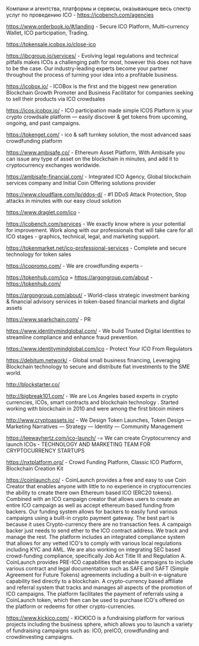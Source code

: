
Компани и агентства, платформы и сервисы, оказывающие весь спектр услуг по проведению ICO - https://icobench.com/agencies

https://www.orderbook.io/#/landing - Secure ICO Platform, Multi–currency Wallet, ICO participation, Trading.

https://tokensale.icobox.io/close-ico

https://ibcgroup.io/services/ - Evolving legal regulations and technical pitfalls makes ICOs a challenging path for most, however this does not have to be the case. Our industry-leading experts become your partner throughout the process of turning your idea into a profitable business.

https://icobox.io/ - ICOBox is the first and the biggest new generation Blockchain Growth
Promoter and Business Facilitator for companies seeking to sell their
products via ICO crowdsales 

https://icos.icobox.io/ - ICO participation made simple ICOS Platform is your crypto crowdsale platform — easily discover & get tokens from upcoming, ongoing, and past campaigns.

https://tokenget.com/ - ico & saft turnkey solution, the most advanced saas crowdfunding platform

https://www.ambisafe.co/ - Ethereum Asset Platform, With Ambisafe you can issue any type of asset on the blockchain in minutes, and add it to cryptocurrency exchanges worldwide.

https://ambisafe-financial.com/ - Integrated ICO Agency, Global blockchain services company and Initial Coin Offering solutions provider

https://www.cloudflare.com/lp/ddos-d/ -  #1 DDoS Attack Protection, Stop attacks in minutes with our easy cloud solution

https://www.draglet.com/ico - 

https://icobench.com/services - We exactly know where is your potential for improvement. Work along with our professionals that will take care for all ICO stages - graphics, technical, legal, and marketing support.

https://tokenmarket.net/ico-professional-services - Complete and secure technology for token sales

https://icopromo.com/ - We are crowdfunding experts - 

https://tokenhub.com/ico = https://argongroup.com/about - https://tokenhub.com/

https://argongroup.com/about/ - World-class strategic investment banking & financial advisory services in token-based financial markets and digital assets

https://www.sparkchain.com/ - PR

https://www.identitymindglobal.com/ - We build Trusted Digital Identities to streamline compliance and enhance fraud prevention. 

https://www.identitymindglobal.com/ico - Protect Your ICO From Regulators

https://debitum.network/ - Global small business financing, Leveraging Blockchain technology to secure and distribute fiat investments to the SME world.

http://blockstarter.co/

http://bigbreak101.com/ -  We are Los Angeles based experts in crypto currencies, ICOs, smart contracts and blockchain technology . Started working with blockchain in 2010 and were among the first bitcoin miners

http://www.cryptoassets.io/ - We Design Token Launches, Token Design — Marketing Narratives — Strategy — Identity — Community Management

https://leewayhertz.com/ico-launch/ -= We can create Cryptocurrency and launch ICOs - TECHNOLOGY AND MARKETING TEAM FOR CRYPTOCURRENCY STARTUPS

https://nxtplatform.org/ - Crowd Funding Platform, Classic ICO Platform, Blockchain Creation Kit

https://coinlaunch.co/ - CoinLaunch provides a free and easy to use Coin Creator that enables anyone with little to no experience in cryptocurrencies the ability to create there own Ethereum based ICO (ERC20 tokens). Combined with an ICO campaign creator that allows users to create an entire ICO campaign as well as accept ethereum based funding from backers. Our funding system allows for backers to easily fund various campaigns using a built-in crypto payment gateway. The best part is because it uses Crypto-currency there are no transaction fees. A campaign backer just needs to send ether to the ICO contract address. We track and manage the rest. The platform includes an integrated compliance system that allows for any vetted ICO's to comply with various local regulations including KYC and AML. We are also working on integrating SEC based crowd-funding compliance, specifically Job Act Title III and Regulation A. CoinLaunch provides PRE-ICO capabilities that enable campaigns to include various contract and legal documentation such as SAFE and SAFT (Simple Agreement for Future Tokens) agreements including a built-in e-signature capability tied directly to a blockchain. A crypto-currency based affiliate and referral system that tracks and manages all aspects of the promotion of ICO campaigns. The platform facilitates the payment of referrals using a CoinLaunch token, which then can be used to purchase ICO's offered on the platform or redeems for other crypto-currencies.

https://www.kickico.com/ - KICKICO is a fundraising platform for various projects including the business sphere, which allows you to launch a variety of fundraising campaigns such as: ICO, preICO, crowdfunding and crowdinvesting campaigns. 







